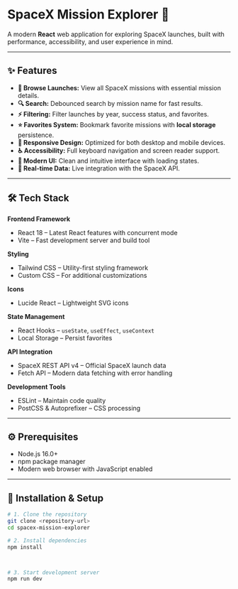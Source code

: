 # SpaceX Mission Explorer 🚀

A modern **React** web application for exploring SpaceX launches, built with performance, accessibility, and user experience in mind.  

---

## ✨ Features
- **🚀 Browse Launches:** View all SpaceX missions with essential mission details.  
- **🔍 Search:** Debounced search by mission name for fast results.  
- **⚡ Filtering:** Filter launches by year, success status, and favorites.  
- **⭐ Favorites System:** Bookmark favorite missions with **local storage** persistence.  
- **📱 Responsive Design:** Optimized for both desktop and mobile devices.  
- **♿ Accessibility:** Full keyboard navigation and screen reader support.  
- **🎨 Modern UI:** Clean and intuitive interface with loading states.  
- **🔄 Real-time Data:** Live integration with the SpaceX API.  

---

## 🛠 Tech Stack

**Frontend Framework**  
- React 18 – Latest React features with concurrent mode  
- Vite – Fast development server and build tool  

**Styling**  
- Tailwind CSS – Utility-first styling framework  
- Custom CSS – For additional customizations  

**Icons**  
- Lucide React – Lightweight SVG icons  

**State Management**  
- React Hooks – `useState`, `useEffect`, `useContext`  
- Local Storage – Persist favorites  

**API Integration**  
- SpaceX REST API v4 – Official SpaceX launch data  
- Fetch API – Modern data fetching with error handling  

**Development Tools**  
- ESLint – Maintain code quality  
- PostCSS & Autoprefixer – CSS processing  

---

## ⚙️ Prerequisites
- Node.js 16.0+  
- npm package manager  
- Modern web browser with JavaScript enabled  

---

## 🚀 Installation & Setup

```bash
# 1. Clone the repository
git clone <repository-url>
cd spacex-mission-explorer

# 2. Install dependencies
npm install



# 3. Start development server
npm run dev
